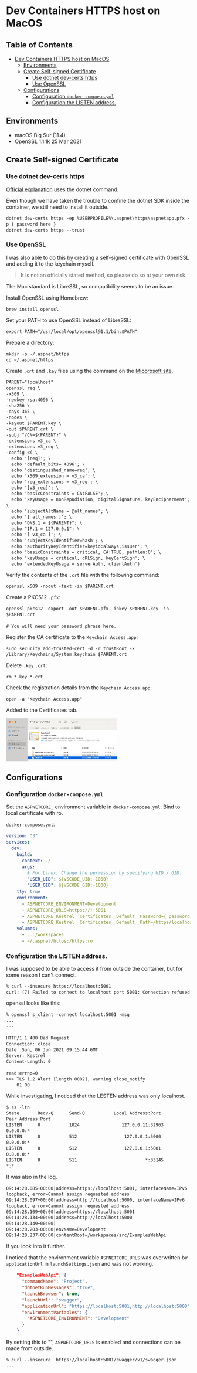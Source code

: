 # Dev Containers HTTPS host on MacOS

## Table of Contents <!-- omit in toc -->

- [Dev Containers HTTPS host on MacOS](#dev-containers-https-host-on-macos)
  - [Environments](#environments)
  - [Create Self-signed Certificate](#create-self-signed-certificate)
    - [Use dotnet dev-certs https](#use-dotnet-dev-certs-https)
    - [Use OpenSSL](#use-openssl)
  - [Configurations](#configurations)
    - [Configuration `docker-compose.yml`](#configuration-docker-composeyml)
    - [Configuration the LISTEN address.](#configuration-the-listen-address)

## Environments

- macOS Big Sur (11.4)
- OpenSSL 1.1.1k 25 Mar 2021


## Create Self-signed Certificate

### Use dotnet dev-certs https

[Official explanation](https://docs.microsoft.com/ja-jp/aspnet/core/security/docker-compose-https?view=aspnetcore-5.0) uses the dotnet command.

Even though we have taken the trouble to confine the dotnet SDK inside the container, we still need to install it outside.

```shell
dotnet dev-certs https -ep %USERPROFILE%\.aspnet\https\aspnetapp.pfx -p { password here }
dotnet dev-certs https --trust
```

### Use OpenSSL

I was also able to do this by creating a self-signed certificate with OpenSSL and adding it to the keychain myself.

> It is not an officially stated method, so please do so at your own risk.

The Mac standard is LibreSSL, so compatibility seems to be an issue. 

Install OpenSSL using Homebrew:

```shell
brew install openssl
```

Set your PATH to use OpenSSL instead of LibreSSL:

```shell
export PATH="/usr/local/opt/openssl@1.1/bin:$PATH"
```

Prepare a directory:

```shell
mkdir -p ~/.aspnet/https
cd ~/.aspnet/https
```

Create `.crt` and `.key` files using the command on the [Micorosoft site](https://docs.microsoft.com/ja-jp/dotnet/core/additional-tools/self-signed-certificates-guide#with-openssl).

```shell
PARENT="localhost"
openssl req \
-x509 \
-newkey rsa:4096 \
-sha256 \
-days 365 \
-nodes \
-keyout $PARENT.key \
-out $PARENT.crt \
-subj "/CN=${PARENT}" \
-extensions v3_ca \
-extensions v3_req \
-config <( \
  echo '[req]'; \
  echo 'default_bits= 4096'; \
  echo 'distinguished_name=req'; \
  echo 'x509_extension = v3_ca'; \
  echo 'req_extensions = v3_req'; \
  echo '[v3_req]'; \
  echo 'basicConstraints = CA:FALSE'; \
  echo 'keyUsage = nonRepudiation, digitalSignature, keyEncipherment'; \
  echo 'subjectAltName = @alt_names'; \
  echo '[ alt_names ]'; \
  echo "DNS.1 = ${PARENT}"; \
  echo "IP.1 = 127.0.0.1"; \
  echo '[ v3_ca ]'; \
  echo 'subjectKeyIdentifier=hash'; \
  echo 'authorityKeyIdentifier=keyid:always,issuer'; \
  echo 'basicConstraints = critical, CA:TRUE, pathlen:0'; \
  echo 'keyUsage = critical, cRLSign, keyCertSign'; \
  echo 'extendedKeyUsage = serverAuth, clientAuth')
```

Verify the contents of the `.crt` file with the following command:

```shell
openssl x509 -noout -text -in $PARENT.crt
```

Create a PKCS12 `.pfx`:

```shell
openssl pkcs12 -export -out $PARENT.pfx -inkey $PARENT.key -in $PARENT.crt

# You will need your password phrase here.

```

Register the CA certificate to the `Keychain Access.app`:

```shell
sudo security add-trusted-cert -d -r trustRoot -k /Library/Keychains/System.keychain $PARENT.crt
```

Delete `.key` `.crt`:

```shell
rm *.key *.crt
```

Check the registration details from the `Keychain Access.app`:

```shell
open -a "Keychain Access.app"
```

Added to the Certificates tab.

<img src="./_files/screenshot-keychain.png" width="60%">

<!-- ----- -->

## Configurations

### Configuration `docker-compose.yml`

Set the `ASPNETCORE_` environment variable in `docker-compose.yml`.
Bind to local certificate with ro.

`docker-compose.yml`:

```yaml:docker-compose.yml
version: "3"
services:
  dev:
    build:
      context: ./
      args:
        # For Linux, Change the permission by specifying UID / GID.
        "USER_UID": ${VSCODE_UID:-1000}
        "USER_GID": ${VSCODE_GID:-1000}
    tty: true
    environment:
      - ASPNETCORE_ENVIRONMENT=Development
      - ASPNETCORE_URLS=https://+:5001
      - ASPNETCORE_Kestrel__Certificates__Default__Password={ password }
      - ASPNETCORE_Kestrel__Certificates__Default__Path=/https/localhost.pfx
    volumes:
      - ..:/workspaces
      - ~/.aspnet/https:/https:ro
```


### Configuration the LISTEN address.

I was supposed to be able to access it from outside the container, but for some reason I can't connect.

```console
% curl --insecure https://localhost:5001
curl: (7) Failed to connect to localhost port 5001: Connection refused
```

openssl looks like this:

```console
% openssl s_client -connect localhost:5001 -msg
...
---

HTTP/1.1 400 Bad Request
Connection: close
Date: Sun, 06 Jun 2021 09:15:44 GMT
Server: Kestrel
Content-Length: 0

read:errno=0
>>> TLS 1.2 Alert [length 0002], warning close_notify
    01 00
```

While investigating, I noticed that the LESTEN address was only localhost.

```console
$ ss -ltn
State       Recv-Q      Send-Q           Local Address:Port            Peer Address:Port
LISTEN      0           1024                127.0.0.11:32963                0.0.0.0:*
LISTEN      0           512                  127.0.0.1:5000                 0.0.0.0:*
LISTEN      0           512                  127.0.0.1:5001                 0.0.0.0:*
LISTEN      0           511                          *:33145                      *:*
```

It was also in the log.

```log
09:14:28.085+00:00|address=https://localhost:5001, interfaceName=IPv6 loopback, error=Cannot assign requested address
09:14:28.097+00:00|address=http://localhost:5000, interfaceName=IPv6 loopback, error=Cannot assign requested address
09:14:28.109+00:00|address=https://localhost:5001
09:14:28.134+00:00|address=http://localhost:5000
09:14:28.149+00:00|
09:14:28.203+00:00|envName=Development
09:14:28.237+00:00|contentRoot=/workspaces/src/ExamplesWebApi
```

If you look into it further.

I noticed that the environment variable `ASPNETCORE_URLS` was overwritten by `applicationUrl` in `launchSettings.json` and was not working.

```json:launchSettings.json
    "ExamplesWebApi": {
      "commandName": "Project",
      "dotnetRunMessages": "true",
      "launchBrowser": true,
      "launchUrl": "swagger",
      "applicationUrl": "https://localhost:5001;http://localhost:5000",
      "environmentVariables": {
        "ASPNETCORE_ENVIRONMENT": "Development"
      }
    }
```
By setting this to "", `ASPNETCORE_URLS` is enabled and connections can be made from outside.

```console
% curl --insecure  https://localhost:5001/swagger/v1/swagger.json
...
```
